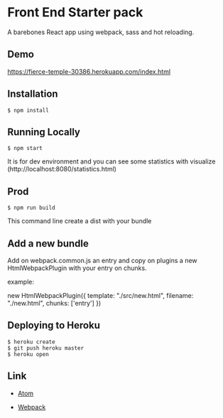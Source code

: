 # Front End Starter pack

A barebones React app using webpack, sass and hot reloading.

## Demo

https://fierce-temple-30386.herokuapp.com/index.html

## Installation

```
$ npm install
```

## Running Locally

```
$ npm start
```

It is for dev environment and you can see some statistics with visualize (http://localhost:8080/statistics.html)


## Prod

```
$ npm run build
```

This command line create a dist with your bundle

## Add a new bundle

Add on webpack.common.js an entry and copy on plugins a new HtmlWebpackPlugin with your entry on chunks.

example:

new HtmlWebpackPlugin({
  template: "./src/new.html",
  filename: "./new.html",
  chunks: ['entry']
})

## Deploying to Heroku

```
$ heroku create
$ git push heroku master
$ heroku open
```

## Link

- [Atom](https://www.sitepoint.com/10-essential-atom-add-ons/)

- [Webpack](https://webpack.js.org/)
